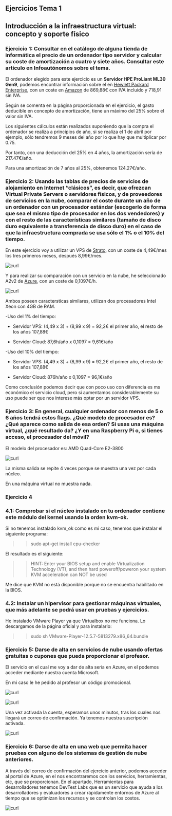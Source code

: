 ## Ejercicios Tema 1

## Introducción a la infraestructura virtual: concepto y soporte físico

### Ejercicio 1: Consultar en el catálogo de alguna tienda de informática el precio de un ordenador tipo servidor y calcular su coste de amortización a cuatro y siete años. Consultar este artículo en Infoautónomos sobre el tema.

El ordenador elegido para este ejercicio es un **Servidor HPE ProLiant ML30 Gen9**, podemos encontrar información sobre el en
[Hewlett Packard Enterprise](https://www.hpe.com/es/es/product-catalog/servers/proliant-servers/pip.hpe-proliant-ml30-gen9-server.1008556812.html),
con un coste en [Amazon](https://www.amazon.es/Hewlett-Packard-Enterprise-ProLiant-E3-1220V5/dp/B01C6Z1T1A/ref=pd_lpo_sbs_147_t_0?_encoding=UTF8&psc=1&refRID=9D5J8FVDPG4M836XS2RN)
de 869,88€ con IVA incluido y 718,91 sin IVA.

Según se comenta en la página proporcionada en el ejercicio, el gasto deducible en concepto de amortización, tiene un máximo del 25% sobre el valor sin IVA.

Los siguientes cálculos están realizados suponiendo que la compra el ordenador se realiza a principios de año, si se realiza
el 1 de abril por ejemplo, sólo tendremos 9 meses del año por lo que hay que multiplicar por 0.75.

Por tanto, con una deducción del 25% en 4 años, la amortización sería de 217.47€/año.

Para una amortización de 7 años al 25%, obtenemos 124.27€/año.

### Ejercicio 2: Usando las tablas de precios de servicios de alojamiento en Internet “clásicos”, es decir, que ofrezcan Virtual Private Servers o servidores físicos, y de proveedores de servicios en la nube, comparar el coste durante un año de un ordenador con un procesador estándar (escogerlo de forma que sea el mismo tipo de procesador en los dos vendedores) y con el resto de las características similares (tamaño de disco duro equivalente a transferencia de disco duro) en el caso de que la infraestructura comprada se usa sólo el 1% o el 10% del tiempo.

En este ejercicio voy a utilizar un VPS de [Strato](https://www.strato.es/vps-linux/), con un coste de 4,49€/mes los tres primeros meses, después 8,99€/mes.

![curl](https://github.com/franfermi/Ejercicios_IV/blob/master/Tema1/Capturas/precios_VPS.png)

Y para realizar su comparación con un servicio en la nube, he seleccionado A2v2 de [Azure](https://azure.microsoft.com/es-es/pricing/details/cloud-services/), con un coste de 0,1097€/h.

![curl](https://github.com/franfermi/Ejercicios_IV/blob/master/Tema1/Capturas/precios_cloud_azure.png)

Ambos poseen caractersticas similares, utilizan dos procesadores Intel Xeon con 4GB de RAM.

-Uso del 1% del tiempo:

* Servidor VPS: (4,49 x 3) + (8,99 x 9) = 92,2€ el primer año, el resto de los años 107,88€

* Servidor Cloud: 87,6h/año x 0,1097 = 9,61€/año

-Uso del 10% del tiempo:

* Servidor VPS: (4,49 x 3) + (8,99 x 9) = 92,2€ el primer año, el resto de los años 107,88€

* Servidor Cloud: 876h/año x 0,1097 = 96,1€/año

Como conclusión podemos decir que con poco uso con diferencia es ms económico el servicio cloud, pero si aumentamos considerablemente su uso puede ser que nos interese más optar por un servidor VPS.

### Ejercicio 3: En general, cualquier ordenador con menos de 5 o 6 años tendrá estos flags. ¿Qué modelo de procesador es? ¿Qué aparece como salida de esa orden? Si usas una máquina virtual, ¿qué resultado da? ¿Y en una Raspberry Pi o, si tienes acceso, el procesador del móvil?

El modelo del procesador es: AMD Quad-Core E2-3800

![curl](https://github.com/franfermi/Ejercicios_IV/blob/master/Tema1/Capturas/flags.png)

La misma salida se repite 4 veces porque se muestra una vez por cada núcleo.

En una máquina virtual no muestra nada.

### Ejercicio 4

### 4.1: Comprobar si el núcleo instalado en tu ordenador contiene este módulo del kernel usando la orden kvm-ok.

Si no tenemos instalado kvm_ok como es mi caso, tenemos que instalar el siguiente programa:

>> sudo apt-get install cpu-checker

El resultado es el siguiente:

>> HINT: Enter your BIOS setup and enable Virtualization Technology (VT), and then hard poweroff/poweron your system
>> KVM acceleration can NOT be used

Me dice que KVM no está disponible porque no se encuentra habilitado en la BIOS.

### 4.2: Instalar un hipervisor para gestionar máquinas virtuales, que más adelante se podrá usar en pruebas y ejercicios.

He instalado VMware Player ya que Virtualbox no me funciona. Lo descargamos de la página oficial y para instalarlo:

>> sudo sh VMware-Player-12.5.7-5813279.x86_64.bundle

### Ejercicio 5: Darse de alta en servicios de nube usando ofertas gratuitas o cupones que pueda proporcionar el profesor.

El servicio en el cual me voy a dar de alta sería en Azure, en el podemos acceder mediante nuestra cuenta Microsoft.

En mi caso le he pedido al profesor un código promocional.

![curl](https://github.com/franfermi/Ejercicios_IV/blob/master/Tema1/Capturas/cuenta_azure.png)

![curl](https://github.com/franfermi/Ejercicios_IV/blob/master/Tema1/Capturas/cuenta_azure_confirmada.png)

Una vez activada la cuenta, esperamos unos minutos, tras los cuales nos llegará un correo de confirmación. Ya tenemos nuestra
suscripción activada.

![curl](https://github.com/franfermi/Ejercicios_IV/blob/master/Tema1/Capturas/cuenta_suscripci%C3%B3n_azure.png)

### Ejercicio 6: Darse de alta en una web que permita hacer pruebas con alguno de los sistemas de gestión de nube anteriores.

A través del correo de confirmación del ejercicio anterior, podemos acceder al portal de Azure, en el nos encontraremos con los servicios, herramientas, etc, que se proporcionan. En el apartado, Herramientas para desarrolladores tenemos DevTest Labs que es un servicio que ayuda a los desarrolladores y evaluadores a crear rápidamente entornos de Azure al tiempo que se optimizan los recursos y se controlan los costos.

![curl](https://github.com/franfermi/Ejercicios_IV/blob/master/Tema1/Capturas/crear_devTest.png)
